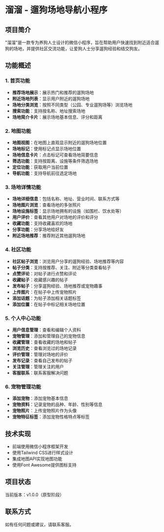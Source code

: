 # 溜溜 - 遛狗场地导航小程序

## 项目简介

"溜溜"是一款专为养狗人士设计的微信小程序，旨在帮助用户快速找到附近适合遛狗的场地，并提供社区交流功能，让爱狗人士分享遛狗经验和结交狗友。

## 功能概述

### 1. 首页功能

- **推荐场地展示**：展示热门和推荐的遛狗场地
- **附近场地列表**：显示用户附近的遛狗场地
- **场地分类浏览**：按照不同类型（公园、专业遛狗场等）浏览场地
- **搜索功能**：支持按名称、地址搜索场地
- **场地简介卡片**：展示场地基本信息、评分和距离

### 2. 地图功能

- **地图视图**：在地图上直观显示附近的遛狗场地位置
- **场地标记**：使用标记点显示场地位置
- **场地信息卡片**：点击标记可查看场地简要信息
- **筛选功能**：支持按距离、设施等条件筛选场地
- **定位功能**：获取用户当前位置
- **导航功能**：支持导航前往选定场地

### 3. 场地详情功能

- **场地详细信息**：包括名称、地址、营业时间、联系方式等
- **场地图片浏览**：查看场地的多张照片
- **场地设施标签**：显示场地拥有的设施（如围栏、饮水处等）
- **用户评价**：查看其他用户对场地的评价和评分
- **收藏功能**：支持收藏喜欢的场地
- **分享功能**：分享场地给好友
- **附近场地推荐**：推荐附近其他遛狗场地

### 4. 社区功能

- **社区帖子浏览**：浏览用户分享的遛狗经验、场地推荐等内容
- **帖子分类**：支持按推荐、关注、附近等分类查看帖子
- **点赞评论**：对帖子进行点赞和评论
- **收藏帖子**：收藏感兴趣的帖子
- **发布帖子**：分享遛狗经验、场地推荐或宠物趣事
- **上传图片**：在帖子中上传宠物照片
- **添加话题**：为帖子添加相关话题标签
- **添加位置**：在帖子中标记相关场地位置

### 5. 个人中心功能

- **用户信息管理**：查看和编辑个人资料
- **宠物管理**：添加和管理自己的宠物信息
- **收藏管理**：查看收藏的场地和帖子
- **浏览历史**：查看浏览过的场地记录
- **评价管理**：管理对场地的评价
- **发布记录**：查看自己发布的帖子
- **关注管理**：管理关注的用户
- **客服联系**：联系客服解决问题

### 6. 宠物管理功能

- **添加宠物**：添加宠物基本信息
- **宠物资料**：记录宠物的品种、年龄、性别等信息
- **宠物照片**：上传宠物照片作为头像
- **宠物特征标签**：添加宠物性格特点等标签

## 技术实现

- 前端使用微信小程序框架开发
- 使用Tailwind CSS进行样式设计
- 集成地图API实现地图功能
- 使用Font Awesome提供图标支持

## 项目状态

当前版本：v1.0.0（原型阶段）

## 联系方式

如有任何问题或建议，请联系客服。